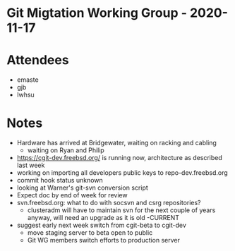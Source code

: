 # Git Migtation Working Group - 2020-11-17

# Attendees
- emaste
- gjb
- lwhsu

# Notes
- Hardware has arrived at Bridgewater, waiting on racking and cabling
  - waiting on Ryan and Philip
- https://cgit-dev.freebsd.org/ is running now, architecture as described last
  week
- working on importing all developers public keys to repo-dev.freebsd.org
- commit hook status unknown
- looking at Warner's git-svn conversion script
- Expect doc by end of week for review
- svn.freebsd.org: what to do with socsvn and csrg repositories?
  - clusteradm will have to maintain svn for the next couple of years anyway,
    will need an upgrade as it is old -CURRENT
- suggest early next week switch from cgit-beta to cgit-dev
  - move staging server to beta open to public
  - Git WG members switch efforts to production server
